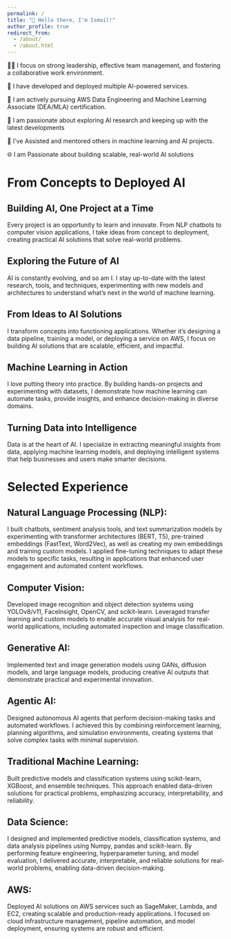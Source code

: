 ```yaml
---
permalink: /
title: "👋 Hello there, I'm Ismail!"
author_profile: true
redirect_from: 
  - /about/
  - /about.html
---
```


🧑‍💼 I focus on strong leadership, effective team management, and fostering a collaborative work environment.

🚀 I have developed and deployed multiple AI-powered services.

📜 I am actively pursuing AWS Data Engineering and Machine Learning Associate (DEA/MLA) certification.

🔬 I am passionate about exploring AI research and keeping up with the latest developments

🤝 I've Assisted and mentored others in machine learning and AI projects.

🌐 I am Passionate about building scalable, real-world AI solutions


# From Concepts to Deployed AI

## Building AI, One Project at a Time

Every project is an opportunity to learn and innovate. From NLP chatbots to computer vision applications, I take ideas from concept to deployment, creating practical AI solutions that solve real-world problems.

## Exploring the Future of AI
AI is constantly evolving, and so am I. I stay up-to-date with the latest research, tools, and techniques, experimenting with new models and architectures to understand what’s next in the world of machine learning.

## From Ideas to AI Solutions
I transform concepts into functioning applications. Whether it’s designing a data pipeline, training a model, or deploying a service on AWS, I focus on building AI solutions that are scalable, efficient, and impactful.

## Machine Learning in Action
I love putting theory into practice. By building hands-on projects and experimenting with datasets, I demonstrate how machine learning can automate tasks, provide insights, and enhance decision-making in diverse domains.

## Turning Data into Intelligence
Data is at the heart of AI. I specialize in extracting meaningful insights from data, applying machine learning models, and deploying intelligent systems that help businesses and users make smarter decisions.


# Selected Experience

## Natural Language Processing (NLP):
I built chatbots, sentiment analysis tools, and text summarization models by experimenting with transformer architectures (BERT, T5), pre-trained embeddings (FastText, Word2Vec), as well as creating my own embeddings and training custom models. I applied fine-tuning techniques to adapt these models to specific tasks, resulting in applications that enhanced user engagement and automated content workflows.

## Computer Vision: 
Developed image recognition and object detection systems using YOLOv8/v11, FaceInsight, OpenCV, and scikit-learn. Leveraged transfer learning and custom models to enable accurate visual analysis for real-world applications, including automated inspection and image classification.

## Generative AI: 
Implemented text and image generation models using GANs, diffusion models, and large language models, producing creative AI outputs that demonstrate practical and experimental innovation.

## Agentic AI: 
Designed autonomous AI agents that perform decision-making tasks and automated workflows. I achieved this by combining reinforcement learning, planning algorithms, and simulation environments, creating systems that solve complex tasks with minimal supervision.

## Traditional Machine Learning: 
Built predictive models and classification systems using scikit-learn, XGBoost, and ensemble techniques. This approach enabled data-driven solutions for practical problems, emphasizing accuracy, interpretability, and reliability.

## Data Science: 
I designed and implemented predictive models, classification systems, and data analysis pipelines using Numpy, pandas and scikit-learn. By performing feature engineering, hyperparameter tuning, and model evaluation, I delivered accurate, interpretable, and reliable solutions for real-world problems, enabling data-driven decision-making.

## AWS: 
Deployed AI solutions on AWS services such as SageMaker, Lambda, and EC2, creating scalable and production-ready applications. I focused on cloud infrastructure management, pipeline automation, and model deployment, ensuring systems are robust and efficient.